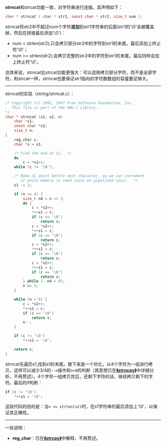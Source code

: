 **strncat**和strcat功能一致，对字符串进行连接。其声明如下：

```c
char * strncat ( char * str1, const char * str2, size_t num );
```

strncat将str2中不超过num个字符**追加**到str1字符串的后面(str1的'\0'会被覆盖掉，然后在拼接最后添加'\0')：

+ num < strlen(str2),只会拷贝部分str2中的字符到str1的末尾，最后添加上终止符'\0'；
+ num >= strlen(str2),会拷贝完整的str2中的字符到str1的末尾，最后同样会加上终止符'\0'。

总体来说，strncat比strcat功能更强大：可以选择拷贝部分字符，而不是全部字符。和strcat一样，strncat也要保证str1指向的字符数数组的容量要足够大。

---

strncat的实现（string/strncat.c）：

```c
/* Copyright (C) 1991, 1997 Free Software Foundation, Inc.
   This file is part of the GNU C Library.
*/
char * strncat (s1, s2, n)
    char *s1;
    const char *s2;
    size_t n;
{
    reg_char c;
    char *s = s1;

    /* Find the end of S1.  */
    do
        c = *s1++;
    while (c != '\0');

    /* Make S1 point before next character, so we can increment
       it while memory is read (wins on pipelined cpus).  */
    s1 -= 2;

    if (n >= 4) {
        size_t n4 = n >> 2;
        do {
            c = *s2++;
            *++s1 = c;
            if (c == '\0')
                return s;
            c = *s2++;
            *++s1 = c;
            if (c == '\0')
                return s;
            c = *s2++;
            *++s1 = c;
            if (c == '\0')
                return s;
            c = *s2++;
            *++s1 = c;
            if (c == '\0')
                return s;
        } while (--n4 > 0);
        n &= 3;
    }

    while (n > 0) {
        c = *s2++;
        *++s1 = c;
        if (c == '\0')
            return s;
        n--;
    }

    if (c != '\0')
        *++s1 = '\0';

    return s;
}
```

strncat先遍历s1,找到s1的末尾。接下来是一个优化，以4个字符为一组进行拷贝，这样可以减少3/4的`--n`操作和`n>0`的判断（其思想已在[**《strncpy》**](https://coderdeepwater.cn/c_cpp/stdlibc/string_h/strncpy/)中详细分析，不再赘述）。4个字符一组拷贝完后，还剩下字符的话，继续拷贝剩下的字符。最后的if判断：

```c
if (c != '\0')
    *++s1 = '\0';
```

这段代码的目的是：当`n <= strlen(s2)`时，在s1字符串的最后添加上'\0'，以保证其正确性。

---

一些说明：

- **reg_char**：已在[**《strcpy》**](https://coderdeepwater.cn/c_cpp/stdlibc/string_h/strcpy/)中解释，不再赘述。
